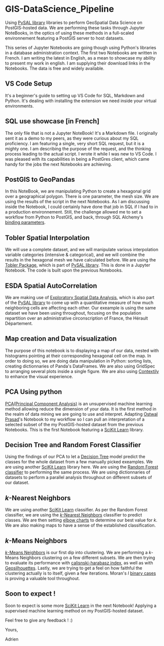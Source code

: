 # GIS-DataScience_Pipeline

Using [PySAL library](http://pysal.org/pysal/) libraries to perform GeoSpatial Data Science on PostGIS-hosted data. We are performing these tasks through Jupyter NoteBooks, in the optics of using these methods in a full-scaled environnement featuring a PostGIS server to host datasets.

This series of Jupyter Notebooks are going though using Python's libraries in a database administration context. The first two Notebooks are written in French. I am writing the latest in English, as a mean to showcase my ability to present my work in english. I am supplying their download links in the Notebooks. The data is free and widely available.

## VS Code Setup

It's a beginner's guide to setting up VS Code for SQL, Markdown and Python. It's dealing with installing the extension we need inside your virtual environments.

## SQL use showcase [in French]

The only file that is not a Jupyter NoteBook! It's a Markdown file. I originally sent it as a demo to my peers, as they were curious about my SQL proficiency. I am featuring a single, very short SQL request, but it is a mighty one. I am describing the purpose of the request, and the thinking process leading to the actual script. I wrote it while I was new to VS Code. I was pleased with its capabilities in being a PostGres client, which came handy for the jobs the next Notebooks are achieving.

## PostGIS to GeoPandas

In this NoteBook, we are manipulating Python to create a hexagonal grid over a geographical polygon. There is one parameter, the mesh size. We are using the results of the script in the next Notebooks. As I am discussing inside the Notebook, I could certainly have done that job in SQL if I had to in a production environnement. Still, the challenge allowed me to set a workflow from Python to PostGIS, and back, through SQL Alchemy's [binding parameters](https://docs.sqlalchemy.org/en/13/core/tutorial.html#specifying-bound-parameter-behaviors).

## Tobler Spatial Interpolation

We will use a complete dataset, and we will manipulate various interpolation variable categories (intensive & categorical), and we will combine the results in the hexagonal mesh we have calculated before. We are using the [Tobler Package](https://pysal.org/tobler/), which is part of [PySAL library](http://pysal.org/pysal/). This is done in a Jupyter Notebook. The code is built upon the previous Notebooks.

## ESDA Spatial AutoCorrelation

We are making use of [Exploratory Spatial Data Analysis](https://pysal.org/esda/), which is also part of the [PySAL library](http://pysal.org/pysal/) to come up with a quantitative measure of how much neighboring cells are affecting each other. Our exeample is using the same dataset we have been using throughout, focusing on the population repartition over an administrative circonscription of France, the Hérault Département.

## Map creation and Data visualization

The purpose of this notebook is to displaying a map of our data, nested with histograms pointing at their corresponding hexagonal cell on the map. 
In order to doing so, we are doing data manipulation in Python: sorting lists, creating dictionnaries of Panda's DataFrames. We are also using GridSpec to arranging several plots inside a single figure.
We are also using [Contextily](https://contextily.readthedocs.io/en/latest/reference.html) to enhance the visual experience.

## PCA Using python

[PCA(Principal Component Analysis)](https://scikit-learn.org/stable/modules/decomposition.html#pca) is an unsupervised machine learning method allowing reduce the dimension of your data. It is the first method in the realm of data mining we are going to use and interpret.
Adapting [Ostwal Prasad](https://github.com/ostwalprasad/ostwalprasad.github.io/tree/master)'s Notebook to my workflow so I can pull an interpretation of a selected subset of the my PostGIS-hosted dataset from the previous Notebooks. This is the first Notebook featuring a [SciKit Learn](https://scikit-learn.org/stable/index.html) library.

## Decision Tree and Random Forest Classifier

Using the findings of our PCA to let a [Decision Tree](https://scikit-learn.org/stable/modules/tree.html) model predict the classes for the whole dataset from a few manually picked exeamples. We are using another [SciKit Learn](https://scikit-learn.org/stable/index.html) library here. We are using the [Random Forest classifier](https://scikit-learn.org/stable/modules/generated/sklearn.ensemble.RandomForestClassifier.html) to performing the same process. We are using dictionnaries of datasets to perform a parallel analysis throughout on different subsets of our dataset. 

## *k*-Nearest Neighbors

We are using another [SciKit Learn](https://scikit-learn.org/stable/index.html) classifier. As per the Random Forest classifier, we are using the [*k*-Nearest Neighbors](https://scikit-learn.org/stable/modules/generated/sklearn.neighbors.KNeighborsClassifier.html) classifier to predict classes. We are then setting [elbow charts](https://en.wikipedia.org/wiki/Elbow_method_(clustering)) to determine our best value for *k*.
We are also making maps to have a sense of the established classification.

## *k*-Means Neighbors

[*k*-Means Neighbors](https://scikit-learn.org/stable/modules/clustering.html#k-means) is our first dip into clustering. We are performing a *k*-Means Neighbors clustering on a few different subsets. We are then trying to evaluate its performance with [calisnski-harabasz index](https://scikit-learn.org/stable/modules/clustering.html#calinski-harabasz-index), as well as with [Geosilhouettes](https://pysal.org/esda/notebooks/geosilhouettes.html). Lastly, we are trying to get a feel on how faithful the clustering actually is to itself, given a few iterations.
Moran's ${I}$ [binary cases](https://pysal.org/esda/notebooks/spatialautocorrelation.html) is proving a valuable tool throughout.

## Soon to expect !

Soon to expect is some more [SciKit Learn](https://scikit-learn.org/stable/index.html) in the next Notebook! Applying a supervised machine learning method on my PostGIS-hosted dataset.

Feel free to give any feedback ! :)

Yours,

Adrien
